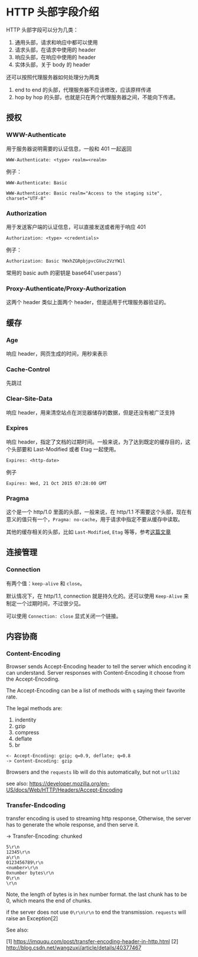# HTTP 头部字段介绍

<!--
ID: c08d237f-c119-40ea-9497-09ee21ed78d6
Status: draft
Date: 2017-05-29T15:05:00
Modified: 2020-05-16T12:09:33
wp_id: 584
-->

HTTP 头部字段可以分为几类：

1. 通用头部，请求和响应中都可以使用
2. 请求头部，在请求中使用的 header
3. 响应头部，在响应中使用的 header
4. 实体头部，关于 body 的 header

还可以按照代理服务器如何处理分为两类

1. end to end 的头部，代理服务器不应该修改，应该原样传递
2. hop by hop 的头部，也就是只在两个代理服务器之间，不能向下传递。


## 授权

### WWW-Authenticate

用于服务器说明需要的认证信息，一般和 401 一起返回

```
WWW-Authenticate: <type> realm=<realm>
```

例子：

```
WWW-Authenticate: Basic

WWW-Authenticate: Basic realm="Access to the staging site", charset="UTF-8"
```

### Authorization

用于发送客户端的认证信息，可以直接发送或者用于响应 401

```
Authorization: <type> <credentials>
```

例子：

```
Authorization: Basic YWxhZGRpbjpvcGVuc2VzYW1l
```

常用的 basic auth 的密钥是 base64('user:pass')

### Proxy-Authenticate/Proxy-Authorization

这两个 header 类似上面两个 header，但是适用于代理服务器验证的。

## 缓存

### Age

响应 header，网页生成的时间，用秒来表示

### Cache-Control

先跳过

### Clear-Site-Data

响应 header，用来清空站点在浏览器储存的数据，但是还没有被广泛支持

### Expires

响应 header，指定了文档的过期时间。一般来说，为了达到既定的缓存目的，这个头部要和 Last-Modified 或者 Etag 一起使用。

```
Expires: <http-date>
```

例子

```
Expires: Wed, 21 Oct 2015 07:28:00 GMT
```

### Pragma

这个是一个 http/1.0 里面的头部，一般来说，在 http/1.1 不需要这个头部，现在有意义的值只有一个，`Pragma: no-cache`，用于请求中指定不要从缓存中读取。

其他的缓存相关的头部，比如 `Last-Modified`, `Etag` 等等，参考[这篇文章](http://yifei.me/note/64)

## 连接管理

### Connection

有两个值：`keep-alive` 和 `close`。

默认情况下，在 http/1.1, connection 就是持久化的。还可以使用 `Keep-Alive` 来制定一个过期时间，不过很少见。

可以使用 `Connection: close` 显式关闭一个链接。

## 内容协商

### Content-Encoding

Browser sends Accept-Encoding header to tell the server which encoding it can understand. Server responses with Content-Encoding it choose from the Accept-Encoding.

The Accept-Encoding can be a list of methods with `q` saying their favorite rate.

The legal methods are:

1. indentity
2. gzip
3. compress
4. deflate
5. br

```
<- Accept-Encoding: gzip; q=0.9, deflate; q=0.8
-> Content-Encoding: gzip
```

Browsers and the `requests` lib will do this automatically, but not `urllib2`

see also: https://developer.mozilla.org/en-US/docs/Web/HTTP/Headers/Accept-Encoding

### Transfer-Endcoding

transfer encoding is used to streaming http response, Otherwise, the server has to generate the whole response, and then serve it.

-> Transfer-Encoding: chunked

```
5\r\n
12345\r\n
a\r\n
0123456789\r\n
<number>\r\n
0xnumber bytes\r\n
0\r\n
\r\n
```

Note, the length of bytes is in hex number format. the last chunk has to be 0, which means the end of chunks.

if the server does not use `0\r\n\r\n` to end the transmission. `requests` will raise an Exception[2]

See also:

[1] https://imququ.com/post/transfer-encoding-header-in-http.html
[2] http://blog.csdn.net/wangzuxi/article/details/40377467